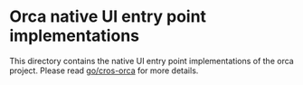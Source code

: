 # Orca native UI entry point implementations

This directory contains the native UI entry point implementations of the orca project.
Please read [go/cros-orca](go/cros-orca) for more details.

